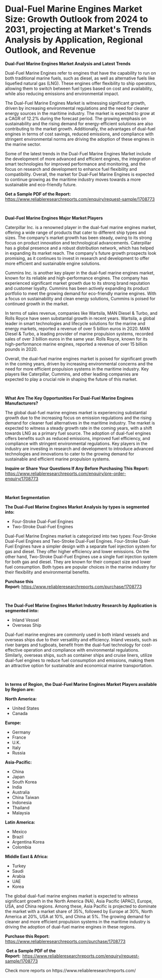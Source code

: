 <p><h1>Dual-Fuel Marine Engines Market Size: Growth Outlook from 2024 to 2031, projecting at Market's Trends Analysis by Application, Regional Outlook, and Revenue</h1></p><p><strong>Dual-Fuel Marine Engines Market Analysis and Latest Trends</strong></p>
<p><p>Dual-Fuel Marine Engines refer to engines that have the capability to run on both traditional marine fuels, such as diesel, as well as alternative fuels like liquefied natural gas (LNG). These engines offer flexibility to ship operators, allowing them to switch between fuel types based on cost and availability, while also reducing emissions and environmental impact.</p><p>The Dual-Fuel Marine Engines Market is witnessing significant growth, driven by increasing environmental regulations and the need for cleaner energy sources in the maritime industry. The market is expected to grow at a CAGR of 12.2% during the forecast period. The growing emphasis on sustainability and the rising demand for energy-efficient solutions are also contributing to the market growth. Additionally, the advantages of dual-fuel engines in terms of cost savings, reduced emissions, and compliance with stringent environmental norms are driving the adoption of these engines in the marine sector.</p><p>Some of the latest trends in the Dual-Fuel Marine Engines Market include the development of more advanced and efficient engines, the integration of smart technologies for improved performance and monitoring, and the focus on research and development to enhance fuel flexibility and compatibility. Overall, the market for Dual-Fuel Marine Engines is expected to continue growing as the maritime industry moves towards a more sustainable and eco-friendly future.</p></p>
<p><strong>Get a Sample PDF of the Report:&nbsp;</strong> <a href="https://www.reliableresearchreports.com/enquiry/request-sample/1708773">https://www.reliableresearchreports.com/enquiry/request-sample/1708773</a></p>
<p>&nbsp;</p>
<p><strong>Dual-Fuel Marine Engines Major Market Players</strong></p>
<p><p>Caterpillar Inc. is a renowned player in the dual-fuel marine engines market, offering a wide range of products that cater to different ship types and sizes. The company's market growth has been steady, owing to its strong focus on product innovation and technological advancements. Caterpillar has a global presence and a robust distribution network, which has helped in expanding its market reach. The company's future growth prospects look promising, as it continues to invest in research and development to offer more efficient and sustainable engine solutions.</p><p>Cummins Inc. is another key player in the dual-fuel marine engines market, known for its reliable and high-performance engines. The company has experienced significant market growth due to its strong brand reputation and customer loyalty. Cummins has been actively expanding its product portfolio to meet the growing demand for eco-friendly marine engines. With a focus on sustainability and clean energy solutions, Cummins is poised for continued growth in the market.</p><p>In terms of sales revenue, companies like Wartsila, MAN Diesel & Turbo, and Rolls Royce have seen substantial growth in recent years. Wartsila, a global leader in smart technologies and lifecycle solutions for the marine and energy markets, reported a revenue of over 5 billion euros in 2020. MAN Diesel & Turbo, a leading provider of marine propulsion systems, recorded sales of over 3 billion euros in the same year. Rolls Royce, known for its high-performance marine engines, reported a revenue of over 15 billion pounds in 2020.</p><p>Overall, the dual-fuel marine engines market is poised for significant growth in the coming years, driven by increasing environmental concerns and the need for more efficient propulsion systems in the maritime industry. Key players like Caterpillar, Cummins, and other leading companies are expected to play a crucial role in shaping the future of this market.</p></p>
<p>&nbsp;</p>
<p><strong>What Are The Key Opportunities For Dual-Fuel Marine Engines Manufacturers?</strong></p>
<p><p>The global dual-fuel marine engines market is experiencing substantial growth due to the increasing focus on emission regulations and the rising demand for cleaner fuel alternatives in the maritime industry. The market is expected to witness a steady growth rate in the coming years, with a shift towards LNG as a primary fuel source. The adoption of dual-fuel engines offers benefits such as reduced emissions, improved fuel efficiency, and compliance with stringent environmental regulations. Key players in the industry are investing in research and development to introduce advanced technologies and innovations to cater to the growing demand for sustainable and efficient marine propulsion systems.</p></p>
<p><strong>Inquire or Share Your Questions If Any Before Purchasing This Report:</strong> <a href="https://www.reliableresearchreports.com/enquiry/pre-order-enquiry/1708773">https://www.reliableresearchreports.com/enquiry/pre-order-enquiry/1708773</a></p>
<p>&nbsp;</p>
<p><strong>Market Segmentation</strong></p>
<p><strong>The Dual-Fuel Marine Engines Market Analysis by types is segmented into:</strong></p>
<p><ul><li>Four-Stroke Dual-Fuel Engines</li><li>Two-Stroke Dual-Fuel Engines</li></ul></p>
<p><p>Dual-Fuel Marine Engines market is categorized into two types: Four-Stroke Dual-Fuel Engines and Two-Stroke Dual-Fuel Engines. Four-Stroke Dual-Fuel Engines have a simpler design with a separate fuel injection system for gas and diesel. They offer higher efficiency and lower emissions. On the other hand, Two-Stroke Dual-Fuel Engines use a single fuel injection system for both gas and diesel. They are known for their compact size and lower fuel consumption. Both types are popular choices in the marine industry for their flexibility and environmental benefits.</p></p>
<p><strong>Purchase this Report:&nbsp;</strong><a href="https://www.reliableresearchreports.com/purchase/1708773">https://www.reliableresearchreports.com/purchase/1708773</a></p>
<p>&nbsp;</p>
<p><strong>The Dual-Fuel Marine Engines Market Industry Research by Application is segmented into:</strong></p>
<p><ul><li>Inland Vessel</li><li>Overseas Ship</li></ul></p>
<p><p>Dual-fuel marine engines are commonly used in both inland vessels and overseas ships due to their versatility and efficiency. Inland vessels, such as river barges and tugboats, benefit from the dual-fuel technology for cost-effective operation and compliance with environmental regulations. Similarly, overseas ships, such as container ships and cruise liners, utilize dual-fuel engines to reduce fuel consumption and emissions, making them an attractive option for sustainable and economical marine transportation.</p></p>
<p>&nbsp;</p>
<p><strong>In terms of Region, the Dual-Fuel Marine Engines Market Players available by Region are:</strong></p>
<p>
    <p> <strong> North America: </strong>
        <ul>
            <li>United States</li>
            <li>Canada</li>
        </ul>
        </p> 
    <p> <strong> Europe: </strong>
        <ul>
            <li>Germany</li>
            <li>France</li>
            <li>U.K.</li>
            <li>Italy</li>
            <li>Russia</li>
        </ul>
        </p> 
    <p> <strong> Asia-Pacific: </strong>
        <ul>
            <li>China</li>
            <li>Japan</li>
            <li>South Korea</li>
            <li>India</li>
            <li>Australia</li>
            <li>China Taiwan</li>
            <li>Indonesia</li>
            <li>Thailand</li>
            <li>Malaysia</li>
        </ul>
        </p> 
    <p> <strong> Latin America: </strong>
        <ul>
            <li>Mexico</li>
            <li>Brazil</li>
            <li>Argentina Korea</li>
            <li>Colombia</li>
        </ul>
        </p> 
    <p> <strong> Middle East & Africa: </strong>
        <ul>
            <li>Turkey</li>
            <li>Saudi</li>
            <li>Arabia</li>
            <li>UAE</li>
            <li>Korea</li>
        </ul>
    </p>
    </p>
<p><p>The global dual-fuel marine engines market is expected to witness significant growth in the North America (NA), Asia Pacific (APAC), Europe, USA, and China regions. Among these, Asia Pacific is projected to dominate the market with a market share of 35%, followed by Europe at 30%, North America at 20%, USA at 10%, and China at 5%. The growing demand for cleaner and more efficient propulsion systems in the maritime industry is driving the adoption of dual-fuel marine engines in these regions.</p></p>
<p><strong>Purchase this Report: </strong><a href="https://www.reliableresearchreports.com/purchase/1708773">https://www.reliableresearchreports.com/purchase/1708773</a></p>
<p>&nbsp;<strong>Get a Sample PDF of the Report:&nbsp;&nbsp;</strong><a href="https://www.reliableresearchreports.com/enquiry/request-sample/1708773">https://www.reliableresearchreports.com/enquiry/request-sample/1708773</a></p>
<p><strong></strong></p>
<p>Check more reports on https://www.reliableresearchreports.com/</p>